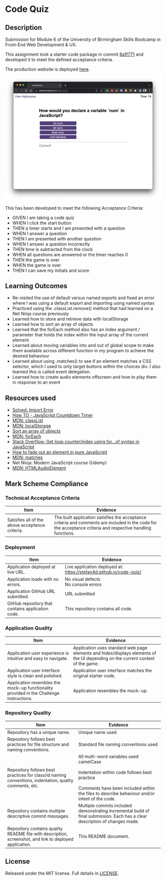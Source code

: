 # Code Quiz

## Description

Submission for Module 6 of the University of Birmingham Skills Bootcamp in Front-End Web Development &amp; UX.

This assignment took a starter code package in commit [8a1f771](https://github.com/Stefan4D/code-quiz/commit/8a1f771cbfc36b423e746d917541ec1c5354b5a4) and developed it to meet the defined acceptance criteria.

The production website is deployed [here](https://stefan4d.github.io/code-quiz/).

![Screenshot of deployed webpage](./deployed-app.jpg)

This has been developed to meet the following Acceptance Criteria:

- GIVEN I am taking a code quiz
- WHEN I click the start button
- THEN a timer starts and I am presented with a question
- WHEN I answer a question
- THEN I am presented with another question
- WHEN I answer a question incorrectly
- THEN time is subtracted from the clock
- WHEN all questions are answered or the timer reaches 0
- THEN the game is over
- WHEN the game is over
- THEN I can save my initials and score

## Learning Outcomes

- Re-visited the use of default versus named exports and fixed an error where I was using a default export and importing using named syntax
- Practiced using the .classList.remove() method that had learned on a Net Ninja course previously
- Learned how to store and retrieve data with localStorage
- Learned how to sort an array of objects
- Learned that the forEach method also has an index argument / parameter that holds the index within the input array of the current element
- Learned about moving variables into and out of global scope to make them available across different function in my program to achieve the desired behaviour
- Learned about using .matches() to see if an element matches a CSS selector, which I used to only target buttons within the choices div. I also learned this is called event delegation.
- Learned how to create audio elements offscreen and how to play them in response to an event

## Resources used

- [Solved: Import Error](https://www.sharooq.com/solved-attempted-import-error-something-is-not-imported-from-some-file)
- [How TO - JavaScript Countdown Timer](https://www.w3schools.com/howto/howto_js_countdown.asp)
- [MDN: classList](https://developer.mozilla.org/en-US/docs/Web/API/Element/classList)
- [MDN: localStorage](https://developer.mozilla.org/en-US/docs/Web/API/Window/localStorage)
- [Sort an array of objects](https://www.javascripttutorial.net/array/javascript-sort-an-array-of-objects/)
- [MDN: forEach](https://developer.mozilla.org/en-US/docs/Web/JavaScript/Reference/Global_Objects/Array/forEach)
- [Stack Overflow: Get loop counter/index using for…of syntax in JavaScript](https://stackoverflow.com/questions/10179815/get-loop-counter-index-using-for-of-syntax-in-javascript)
- [How to fade out an element in pure JavaScript](https://www.tutorialspoint.com/how-to-add-fade-out-effect-using-pure-javascript#:~:text=We%20can%20add%20a%20fade,once%20the%20opacity%20reaches%200.)
- [MDN: matches](https://developer.mozilla.org/en-US/docs/Web/API/Element/matches)
- Net Ninja: Modern JavaScript course (Udemy)
- [MDN: HTMLAudioElement](https://developer.mozilla.org/en-US/docs/Web/API/HTMLAudioElement/Audio)

## Mark Scheme Compliance

### Technical Acceptance Criteria

| Item                                            | Evidence                                                                                                                                                     |
| ----------------------------------------------- | ------------------------------------------------------------------------------------------------------------------------------------------------------------ |
| Satisfies all of the above acceptance criteria. | The built application satisfies the acceptance criteria and comments are included in the code for the acceptance criteria and respective handling functions. |

### Deployment

| Item                                              | Evidence                                                            |
| ------------------------------------------------- | ------------------------------------------------------------------- |
| Application deployed at live URL.                 | Live application deployed at: https://stefan4d.github.io/code-quiz/ |
| Application loads with no errors.                 | No visual defects <br /> No console errors                          |
| Application GitHub URL submitted.                 | URL submitted                                                       |
| GitHub repository that contains application code. | This repository contains all code.                                  |

### Application Quality

| Item                                                                                    | Evidence                                                                                                                        |
| --------------------------------------------------------------------------------------- | ------------------------------------------------------------------------------------------------------------------------------- |
| Application user experience is intuitive and easy to navigate.                          | Application uses standard web page elements and hides/displays elements of the UI depending on the current context of the game. |
| Application user interface style is clean and polished.                                 | Application user interface matches the original starter code.                                                                   |
| Application resembles the mock-up functionality provided in the Challenge instructions. | Application resembles the mock-up.                                                                                              |

### Repository Quality

| Item                                                                                                    | Evidence                                                                                                                                                                                                     |
| ------------------------------------------------------------------------------------------------------- | ------------------------------------------------------------------------------------------------------------------------------------------------------------------------------------------------------------ |
| Repository has a unique name.                                                                           | Unique name used                                                                                                                                                                                             |
| Repository follows best practices for file structure and naming conventions.                            | Standard file naming conventions used                                                                                                                                                                        |
| Repository follows best practices for class/id naming conventions, indentation, quality comments, etc.  | All multi-word variables used camelCase<br /><br /> Indentation within code follows best practice <br /><br /> Comments have been included within the files to describe behaviour and/or intent of the code. |
| Repository contains multiple descriptive commit messages.                                               | Multiple commits included demonstrating incremental build of final submission. Each has a clear description of changes made.                                                                                 |
| Repository contains quality README file with description, screenshot, and link to deployed application. | This README document.                                                                                                                                                                                        |

## License

Released under the MIT license. Full details in [LICENSE](./LICENSE).
